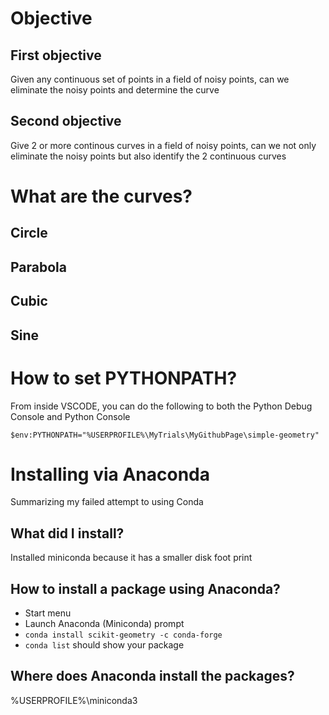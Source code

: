 # Objective 
## First objective
Given any continuous set of points in a field of noisy points, can we eliminate the noisy points and determine the curve

## Second objective
Give 2 or more continous curves in a field of noisy points, can we not only eliminate the noisy points but also identify the 2 continuous curves

# What are the curves?
## Circle
## Parabola
## Cubic
## Sine

# How to set PYTHONPATH?
From inside VSCODE, you can do the following to both the Python Debug Console and Python Console
```
$env:PYTHONPATH="%USERPROFILE%\MyTrials\MyGithubPage\simple-geometry"
```

# Installing via Anaconda
Summarizing my failed attempt to using Conda
## What did I install?
Installed miniconda because it has a smaller disk foot print

## How to install a package using Anaconda?
- Start menu
- Launch Anaconda (Miniconda) prompt
- `conda install scikit-geometry -c conda-forge`
- `conda list` should show your package
## Where does Anaconda install the packages?
%USERPROFILE%\miniconda3



